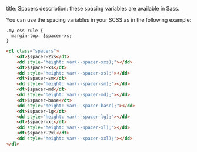 title: Spacers
description: these spacing variables are available in Sass.

You can use the spacing variables in your SCSS as in the following example:

    .my-css-rule {
      margin-top: $spacer-xs;
    }

```html
<dl class="spacers">
    <dt>$spacer-2xs</dt>
    <dd style="height: var(--spacer-xxs);"></dd>
    <dt>$spacer-xs</dt>
    <dd style="height: var(--spacer-xs);"></dd>
    <dt>$spacer-sm</dt>
    <dd style="height: var(--spacer-sm);"></dd>
    <dt>$spacer-md</dt>
    <dd style="height: var(--spacer-md);"></dd>
    <dt>$spacer-base</dt>
    <dd style="height: var(--spacer-base);"></dd>
    <dt>$spacer-lg</dt>
    <dd style="height: var(--spacer-lg);"></dd>
    <dt>$spacer-xl</dt>
    <dd style="height: var(--spacer-xl);"></dd>
    <dt>$spacer-2xl</dt>
    <dd style="height: var(--spacer-xxl);"></dd>
</dl>
```
